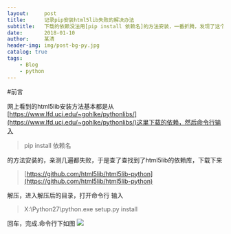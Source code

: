 ```yaml
---
layout:     post
title:      记录pip安装html5lib失败的解决办法
subtitle:   下载的依赖没法用[pip install 依赖名]的方法安装，一番折腾，发现了这个解决办法
date:       2018-01-10
author:     某清
header-img: img/post-bg-py.jpg
catalog: true
tags:
    - Blog
    - python
---
```

#前言

网上看到的html5lib安装方法基本都是从[https://www.lfd.uci.edu/~gohlke/pythonlibs/](https://www.lfd.uci.edu/~gohlke/pythonlibs/)这里下载的依赖，然后命令行输入
>pip install 依赖名

的方法安装的，亲测几遍都失败，于是查了查找到了html5lib的依赖库，下载下来
>[https://github.com/html5lib/html5lib-python](https://github.com/html5lib/html5lib-python)

解压，进入解压后的目录，打开命令行
输入
>X:\Python27\python.exe setup.py install

回车，完成.命令行下如图
[![](https://github.com/shiqingk/shiqingk.github.io/blob/master/img/blog-py-01.png?raw=true)](http://shiqingk.github.io/)
